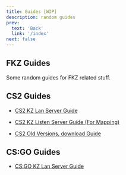 ```yaml
---
title: Guides [WIP]
description: random guides
prev: 
  text: 'Back'
  link: '/index'
next: false
---
```


## FKZ Guides

Some random guides for FKZ related stuff.

## CS2 Guides

- [CS2 KZ Lan Server Guide](/guides/cs2kz-lan)
- [CS2 KZ Listen Server Guide (For Mapping)](/guides/cs2kz-listen)

- [CS2 Old Versions, download Guide](/guides/cs2-versions)

## CS:GO Guides

- [CS:GO KZ Lan Server Guide](/guides/csgokz-lan)
